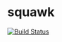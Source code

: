 squawk
======

[![Build Status](https://travis-ci.org/banterability/squawk.svg?branch=master)](https://travis-ci.org/banterability/squawk)
